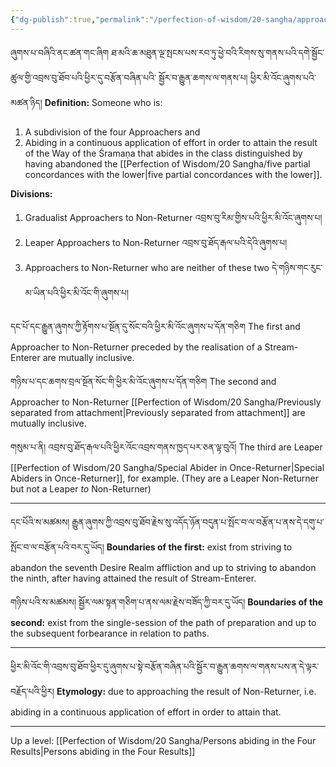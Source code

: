 ```yaml
---
{"dg-publish":true,"permalink":"/perfection-of-wisdom/20-sangha/approacher-to-non-returner/"}
---
```


ཞུགས་པ་བཞིའི་ནང་ཚན་གང་ཞིག ཐ་མའི་ཆ་མཐུན་ལྔ་སྤངས་པས་རབ་ཏུ་ཕྱེ་བའི་རིགས་སུ་གནས་པའི་དགེ་སྦྱོང་ཚུལ་གྱི་འབྲས་བུ་ཐོབ་པའི་ཕྱིར་དུ་བརྩོན་བཞིན་པའི་
སྦྱོར་བ་རྒྱུན་ཆགས་ལ་གནས་པ། ཕྱིར་མི་འོང་ཞུགས་པའི་མཚན་ཉིད།
**Definition:** Someone who is:
1. A subdivision of the four Approachers and
2. Abiding in a continuous application of effort in order to attain the result of the Way of the Śramaṇa that abides in the class distinguished by having abandoned the [[Perfection of Wisdom/20 Sangha/five partial concordances with the lower\|five partial concordances with the lower]].

**Divisions:**
1. Gradualist Approachers to Non-Returner འབྲས་བུ་རིམ་གྱིས་པའི་ཕྱིར་མི་འོང་ཞུགས་པ།
2. Leaper Approachers to Non-Returner འབྲས་བུ་ཐོད་རྒལ་པའི་དེའི་ཞུགས་པ།
3. Approachers to Non-Returner who are neither of these two དེ་གཉིས་གང་རུང་མ་ཡིན་པའི་ཕྱིར་མི་འོང་གི་ཞུགས་པ།

དང་པོ་དང་རྒྱུན་ཞུགས་ཀྱི་རྟོགས་པ་སྔོན་དུ་སོང་བའི་ཕྱིར་མི་འོང་ཞུགས་པ་དོན་གཅིག 
The first and Approacher to Non-Returner preceded by the realisation of a Stream-Enterer are mutually inclusive.

གཉིས་པ་དང་ཆགས་བྲལ་སྔོན་སོང་གི་ཕྱིར་མི་འོང་ཞུགས་པ་དོན་གཅིག 
The second and Approacher to Non-Returner [[Perfection of Wisdom/20 Sangha/Previously separated from attachment\|Previously separated from attachment]] are mutually inclusive.

གསུམ་པ་ནི། འབྲས་བུ་ཐོད་རྒལ་པའི་ཕྱིར་འོང་འབྲས་གནས་ཁྱད་པར་ཅན་ལྟ་བུའོ།
The third are Leaper [[Perfection of Wisdom/20 Sangha/Special Abider in Once-Returner\|Special Abiders in Once-Returner]], for example.
(They are a Leaper Non-Returner but not a Leaper *to* Non-Returner)

---
དང་པོའི་ས་མཚམས། རྒྱུན་ཞུགས་ཀྱི་འབྲས་བུ་ཐོབ་རྗེས་སུ་འདོད་ཉོན་བདུན་པ་སྤོང་བ་ལ་བརྩོན་པ་ནས་དེ་དགུ་པ་སྤོང་བ་ལ་བརྩོན་པའི་བར་དུ་ཡོད།
**Boundaries of the first:** exist from striving to abandon the seventh Desire Realm affliction and up to striving to abandon the ninth, after having attained the result of Stream-Enterer.

གཉིས་པའི་ས་མཚམས། སྦྱོར་ལམ་སྟན་གཅིག་པ་ནས་ལམ་རྗེས་བཟོད་ཀྱི་བར་དུ་ཡོད།
**Boundaries of the second:** exist from the single-session of the path of preparation and up to the subsequent forbearance in relation to paths.

---
ཕྱིར་མི་འོང་གི་འབྲས་བུ་ཐོབ་ཕྱིར་དུ་ཞུགས་པ་སྟེ་བརྩོན་བཞིན་པའི་སྦྱོར་བ་རྒྱུན་ཆགས་ལ་གནས་པས་ན་དེ་ལྟར་བརྗོད་པའི་ཕྱིར།
**Etymology:** due to approaching the result of Non-Returner, i.e. abiding in a continuous application of effort in order to attain that.

---
Up a level: [[Perfection of Wisdom/20 Sangha/Persons abiding in the Four Results\|Persons abiding in the Four Results]]
